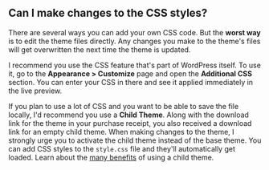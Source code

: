 ## <a name="css-changes"></a> Can I make changes to the CSS styles?

There are several ways you can add your own CSS code. But the **worst way** is to edit the theme files directly. Any changes you make to the theme's files will get overwritten the next time the theme is updated.

I recommend you use the CSS feature that's part of WordPress itself. To use it, go to the **Appearance > Customize** page and open the **Additional CSS** section. You can enter your CSS in there and see it applied immediately in the live preview.

If you plan to use a lot of CSS and you want to be able to save the file locally, I'd recommend you use a **Child Theme**. Along with the download link for the theme in your purchase receipt, you also received a download link for an empty child theme. When making changes to the theme, I strongly urge you to activate the child theme instead of the base theme. You can add CSS styles to the `style.css` file and they'll automatically get loaded. Learn about the [many benefits](https://www.etoilewebdesign.com/2015/11/26/using-child-themes-to-customize-your-site/) of using a child theme.
